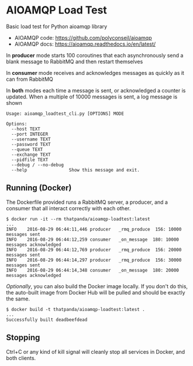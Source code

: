 # AIOAMQP Load Test
Basic load test for Python aioamqp library

- AIOAMQP code: https://github.com/polyconseil/aioamqp
- AIOAMQP docs: https://aioamqp.readthedocs.io/en/latest/

In **producer** mode starts 100 coroutines that each asynchronously send a blank
message to RabbitMQ and then restart themselves

In **consumer** mode receives and acknowledges messages as quickly as it can from
RabbitMQ

In **both** modes each time a message is sent, or acknowledged a counter is updated.
When a multiple of 10000 messages is sent, a log message is shown

```
Usage: aioamqp_loadtest_cli.py [OPTIONS] MODE

Options:
  --host TEXT
  --port INTEGER
  --username TEXT
  --password TEXT
  --queue TEXT
  --exchange TEXT
  --pidfile TEXT
  --debug / --no-debug
  --help                Show this message and exit.
```

## Running (Docker)

The Dockerfile provided runs a RabbitMQ server, a producer, and a consumer that
all interact correctly with each other.

    $ docker run -it --rm thatpanda/aioamqp-loadtest:latest
    ...
    INFO    2016-08-29 06:44:11,446 producer   _rmq_produce  156: 10000 messages sent
    INFO    2016-08-29 06:44:12,259 consumer   _on_message  180: 10000 messages acknowledged
    INFO    2016-08-29 06:44:12,769 producer   _rmq_produce  156: 20000 messages sent
    INFO    2016-08-29 06:44:14,297 producer   _rmq_produce  156: 30000 messages sent
    INFO    2016-08-29 06:44:14,348 consumer   _on_message  180: 20000 messages acknowledged

*Optionally*, you can also build the Docker image locally. If you don't do this,
the auto-built image from Docker Hub will be pulled and should be exactly the
same.

    $ docker build -t thatpanda/aioamqp-loadtest:latest .
    ...
    Successfully built deadbeefdead

## Stopping

Ctrl+C or any kind of kill signal will cleanly stop all services in Docker, and
both clients.
